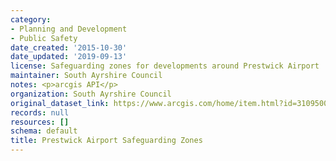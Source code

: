 ```yaml
---
category:
- Planning and Development
- Public Safety
date_created: '2015-10-30'
date_updated: '2019-09-13'
license: Safeguarding zones for developments around Prestwick Airport
maintainer: South Ayrshire Council
notes: <p>arcgis API</p>
organization: South Ayrshire Council
original_dataset_link: https://www.arcgis.com/home/item.html?id=310950083fd945d5b618d2b18495d47a
records: null
resources: []
schema: default
title: Prestwick Airport Safeguarding Zones
---
```

